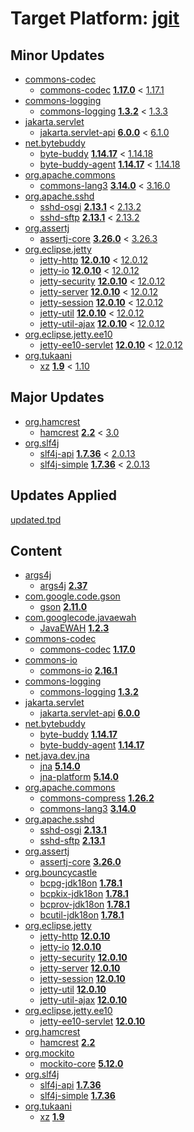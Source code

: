 # Target Platform: [jgit](https://raw.githubusercontent.com/eclipse-jgit/jgit/master/org.eclipse.jgit.packaging/org.eclipse.jgit.target/maven/dependencies.tpd)

## Minor Updates
 - [commons-codec](https://repo1.maven.org/maven2/commons-codec/)
    - [commons-codec](https://repo1.maven.org/maven2/commons-codec/commons-codec/) **[1.17.0](https://repo1.maven.org/maven2/commons-codec/commons-codec/1.17.0)** < [1.17.1](https://repo1.maven.org/maven2/commons-codec/commons-codec/1.17.1/)
 - [commons-logging](https://repo1.maven.org/maven2/commons-logging/)
    - [commons-logging](https://repo1.maven.org/maven2/commons-logging/commons-logging/) **[1.3.2](https://repo1.maven.org/maven2/commons-logging/commons-logging/1.3.2)** < [1.3.3](https://repo1.maven.org/maven2/commons-logging/commons-logging/1.3.3/)
 - [jakarta.servlet](https://repo1.maven.org/maven2/jakarta/servlet/)
    - [jakarta.servlet-api](https://repo1.maven.org/maven2/jakarta/servlet/jakarta.servlet-api/) **[6.0.0](https://repo1.maven.org/maven2/jakarta/servlet/jakarta.servlet-api/6.0.0)** < [6.1.0](https://repo1.maven.org/maven2/jakarta/servlet/jakarta.servlet-api/6.1.0/)
 - [net.bytebuddy](https://repo1.maven.org/maven2/net/bytebuddy/)
    - [byte-buddy](https://repo1.maven.org/maven2/net/bytebuddy/byte-buddy/) **[1.14.17](https://repo1.maven.org/maven2/net/bytebuddy/byte-buddy/1.14.17)** < [1.14.18](https://repo1.maven.org/maven2/net/bytebuddy/byte-buddy/1.14.18/)
    - [byte-buddy-agent](https://repo1.maven.org/maven2/net/bytebuddy/byte-buddy-agent/) **[1.14.17](https://repo1.maven.org/maven2/net/bytebuddy/byte-buddy-agent/1.14.17)** < [1.14.18](https://repo1.maven.org/maven2/net/bytebuddy/byte-buddy-agent/1.14.18/)
 - [org.apache.commons](https://repo1.maven.org/maven2/org/apache/commons/)
    - [commons-lang3](https://repo1.maven.org/maven2/org/apache/commons/commons-lang3/) **[3.14.0](https://repo1.maven.org/maven2/org/apache/commons/commons-lang3/3.14.0)** < [3.16.0](https://repo1.maven.org/maven2/org/apache/commons/commons-lang3/3.16.0/)
 - [org.apache.sshd](https://repo1.maven.org/maven2/org/apache/sshd/)
    - [sshd-osgi](https://repo1.maven.org/maven2/org/apache/sshd/sshd-osgi/) **[2.13.1](https://repo1.maven.org/maven2/org/apache/sshd/sshd-osgi/2.13.1)** < [2.13.2](https://repo1.maven.org/maven2/org/apache/sshd/sshd-osgi/2.13.2/)
    - [sshd-sftp](https://repo1.maven.org/maven2/org/apache/sshd/sshd-sftp/) **[2.13.1](https://repo1.maven.org/maven2/org/apache/sshd/sshd-sftp/2.13.1)** < [2.13.2](https://repo1.maven.org/maven2/org/apache/sshd/sshd-sftp/2.13.2/)
 - [org.assertj](https://repo1.maven.org/maven2/org/assertj/)
    - [assertj-core](https://repo1.maven.org/maven2/org/assertj/assertj-core/) **[3.26.0](https://repo1.maven.org/maven2/org/assertj/assertj-core/3.26.0)** < [3.26.3](https://repo1.maven.org/maven2/org/assertj/assertj-core/3.26.3/)
 - [org.eclipse.jetty](https://repo1.maven.org/maven2/org/eclipse/jetty/)
    - [jetty-http](https://repo1.maven.org/maven2/org/eclipse/jetty/jetty-http/) **[12.0.10](https://repo1.maven.org/maven2/org/eclipse/jetty/jetty-http/12.0.10)** < [12.0.12](https://repo1.maven.org/maven2/org/eclipse/jetty/jetty-http/12.0.12/)
    - [jetty-io](https://repo1.maven.org/maven2/org/eclipse/jetty/jetty-io/) **[12.0.10](https://repo1.maven.org/maven2/org/eclipse/jetty/jetty-io/12.0.10)** < [12.0.12](https://repo1.maven.org/maven2/org/eclipse/jetty/jetty-io/12.0.12/)
    - [jetty-security](https://repo1.maven.org/maven2/org/eclipse/jetty/jetty-security/) **[12.0.10](https://repo1.maven.org/maven2/org/eclipse/jetty/jetty-security/12.0.10)** < [12.0.12](https://repo1.maven.org/maven2/org/eclipse/jetty/jetty-security/12.0.12/)
    - [jetty-server](https://repo1.maven.org/maven2/org/eclipse/jetty/jetty-server/) **[12.0.10](https://repo1.maven.org/maven2/org/eclipse/jetty/jetty-server/12.0.10)** < [12.0.12](https://repo1.maven.org/maven2/org/eclipse/jetty/jetty-server/12.0.12/)
    - [jetty-session](https://repo1.maven.org/maven2/org/eclipse/jetty/jetty-session/) **[12.0.10](https://repo1.maven.org/maven2/org/eclipse/jetty/jetty-session/12.0.10)** < [12.0.12](https://repo1.maven.org/maven2/org/eclipse/jetty/jetty-session/12.0.12/)
    - [jetty-util](https://repo1.maven.org/maven2/org/eclipse/jetty/jetty-util/) **[12.0.10](https://repo1.maven.org/maven2/org/eclipse/jetty/jetty-util/12.0.10)** < [12.0.12](https://repo1.maven.org/maven2/org/eclipse/jetty/jetty-util/12.0.12/)
    - [jetty-util-ajax](https://repo1.maven.org/maven2/org/eclipse/jetty/jetty-util-ajax/) **[12.0.10](https://repo1.maven.org/maven2/org/eclipse/jetty/jetty-util-ajax/12.0.10)** < [12.0.12](https://repo1.maven.org/maven2/org/eclipse/jetty/jetty-util-ajax/12.0.12/)
 - [org.eclipse.jetty.ee10](https://repo1.maven.org/maven2/org/eclipse/jetty/ee10/)
    - [jetty-ee10-servlet](https://repo1.maven.org/maven2/org/eclipse/jetty/ee10/jetty-ee10-servlet/) **[12.0.10](https://repo1.maven.org/maven2/org/eclipse/jetty/ee10/jetty-ee10-servlet/12.0.10)** < [12.0.12](https://repo1.maven.org/maven2/org/eclipse/jetty/ee10/jetty-ee10-servlet/12.0.12/)
 - [org.tukaani](https://repo1.maven.org/maven2/org/tukaani/)
    - [xz](https://repo1.maven.org/maven2/org/tukaani/xz/) **[1.9](https://repo1.maven.org/maven2/org/tukaani/xz/1.9)** < [1.10](https://repo1.maven.org/maven2/org/tukaani/xz/1.10/)

## Major Updates
 - [org.hamcrest](https://repo1.maven.org/maven2/org/hamcrest/)
    - [hamcrest](https://repo1.maven.org/maven2/org/hamcrest/hamcrest/) **[2.2](https://repo1.maven.org/maven2/org/hamcrest/hamcrest/2.2)** < [3.0](https://repo1.maven.org/maven2/org/hamcrest/hamcrest/3.0/)
 - [org.slf4j](https://repo1.maven.org/maven2/org/slf4j/)
    - [slf4j-api](https://repo1.maven.org/maven2/org/slf4j/slf4j-api/) **[1.7.36](https://repo1.maven.org/maven2/org/slf4j/slf4j-api/1.7.36)** < [2.0.13](https://repo1.maven.org/maven2/org/slf4j/slf4j-api/2.0.13/)
    - [slf4j-simple](https://repo1.maven.org/maven2/org/slf4j/slf4j-simple/) **[1.7.36](https://repo1.maven.org/maven2/org/slf4j/slf4j-simple/1.7.36)** < [2.0.13](https://repo1.maven.org/maven2/org/slf4j/slf4j-simple/2.0.13/)

## Updates Applied
[updated.tpd](updated.tpd)

## Content
 - [args4j](https://repo1.maven.org/maven2/args4j/)
    - [args4j](https://repo1.maven.org/maven2/args4j/args4j/) **[2.37](https://repo1.maven.org/maven2/args4j/args4j/2.37)**
 - [com.google.code.gson](https://repo1.maven.org/maven2/com/google/code/gson/)
    - [gson](https://repo1.maven.org/maven2/com/google/code/gson/gson/) **[2.11.0](https://repo1.maven.org/maven2/com/google/code/gson/gson/2.11.0)**
 - [com.googlecode.javaewah](https://repo1.maven.org/maven2/com/googlecode/javaewah/)
    - [JavaEWAH](https://repo1.maven.org/maven2/com/googlecode/javaewah/JavaEWAH/) **[1.2.3](https://repo1.maven.org/maven2/com/googlecode/javaewah/JavaEWAH/1.2.3)**
 - [commons-codec](https://repo1.maven.org/maven2/commons-codec/)
    - [commons-codec](https://repo1.maven.org/maven2/commons-codec/commons-codec/) **[1.17.0](https://repo1.maven.org/maven2/commons-codec/commons-codec/1.17.0)**
 - [commons-io](https://repo1.maven.org/maven2/commons-io/)
    - [commons-io](https://repo1.maven.org/maven2/commons-io/commons-io/) **[2.16.1](https://repo1.maven.org/maven2/commons-io/commons-io/2.16.1)**
 - [commons-logging](https://repo1.maven.org/maven2/commons-logging/)
    - [commons-logging](https://repo1.maven.org/maven2/commons-logging/commons-logging/) **[1.3.2](https://repo1.maven.org/maven2/commons-logging/commons-logging/1.3.2)**
 - [jakarta.servlet](https://repo1.maven.org/maven2/jakarta/servlet/)
    - [jakarta.servlet-api](https://repo1.maven.org/maven2/jakarta/servlet/jakarta.servlet-api/) **[6.0.0](https://repo1.maven.org/maven2/jakarta/servlet/jakarta.servlet-api/6.0.0)**
 - [net.bytebuddy](https://repo1.maven.org/maven2/net/bytebuddy/)
    - [byte-buddy](https://repo1.maven.org/maven2/net/bytebuddy/byte-buddy/) **[1.14.17](https://repo1.maven.org/maven2/net/bytebuddy/byte-buddy/1.14.17)**
    - [byte-buddy-agent](https://repo1.maven.org/maven2/net/bytebuddy/byte-buddy-agent/) **[1.14.17](https://repo1.maven.org/maven2/net/bytebuddy/byte-buddy-agent/1.14.17)**
 - [net.java.dev.jna](https://repo1.maven.org/maven2/net/java/dev/jna/)
    - [jna](https://repo1.maven.org/maven2/net/java/dev/jna/jna/) **[5.14.0](https://repo1.maven.org/maven2/net/java/dev/jna/jna/5.14.0)**
    - [jna-platform](https://repo1.maven.org/maven2/net/java/dev/jna/jna-platform/) **[5.14.0](https://repo1.maven.org/maven2/net/java/dev/jna/jna-platform/5.14.0)**
 - [org.apache.commons](https://repo1.maven.org/maven2/org/apache/commons/)
    - [commons-compress](https://repo1.maven.org/maven2/org/apache/commons/commons-compress/) **[1.26.2](https://repo1.maven.org/maven2/org/apache/commons/commons-compress/1.26.2)**
    - [commons-lang3](https://repo1.maven.org/maven2/org/apache/commons/commons-lang3/) **[3.14.0](https://repo1.maven.org/maven2/org/apache/commons/commons-lang3/3.14.0)**
 - [org.apache.sshd](https://repo1.maven.org/maven2/org/apache/sshd/)
    - [sshd-osgi](https://repo1.maven.org/maven2/org/apache/sshd/sshd-osgi/) **[2.13.1](https://repo1.maven.org/maven2/org/apache/sshd/sshd-osgi/2.13.1)**
    - [sshd-sftp](https://repo1.maven.org/maven2/org/apache/sshd/sshd-sftp/) **[2.13.1](https://repo1.maven.org/maven2/org/apache/sshd/sshd-sftp/2.13.1)**
 - [org.assertj](https://repo1.maven.org/maven2/org/assertj/)
    - [assertj-core](https://repo1.maven.org/maven2/org/assertj/assertj-core/) **[3.26.0](https://repo1.maven.org/maven2/org/assertj/assertj-core/3.26.0)**
 - [org.bouncycastle](https://repo1.maven.org/maven2/org/bouncycastle/)
    - [bcpg-jdk18on](https://repo1.maven.org/maven2/org/bouncycastle/bcpg-jdk18on/) **[1.78.1](https://repo1.maven.org/maven2/org/bouncycastle/bcpg-jdk18on/1.78.1)**
    - [bcpkix-jdk18on](https://repo1.maven.org/maven2/org/bouncycastle/bcpkix-jdk18on/) **[1.78.1](https://repo1.maven.org/maven2/org/bouncycastle/bcpkix-jdk18on/1.78.1)**
    - [bcprov-jdk18on](https://repo1.maven.org/maven2/org/bouncycastle/bcprov-jdk18on/) **[1.78.1](https://repo1.maven.org/maven2/org/bouncycastle/bcprov-jdk18on/1.78.1)**
    - [bcutil-jdk18on](https://repo1.maven.org/maven2/org/bouncycastle/bcutil-jdk18on/) **[1.78.1](https://repo1.maven.org/maven2/org/bouncycastle/bcutil-jdk18on/1.78.1)**
 - [org.eclipse.jetty](https://repo1.maven.org/maven2/org/eclipse/jetty/)
    - [jetty-http](https://repo1.maven.org/maven2/org/eclipse/jetty/jetty-http/) **[12.0.10](https://repo1.maven.org/maven2/org/eclipse/jetty/jetty-http/12.0.10)**
    - [jetty-io](https://repo1.maven.org/maven2/org/eclipse/jetty/jetty-io/) **[12.0.10](https://repo1.maven.org/maven2/org/eclipse/jetty/jetty-io/12.0.10)**
    - [jetty-security](https://repo1.maven.org/maven2/org/eclipse/jetty/jetty-security/) **[12.0.10](https://repo1.maven.org/maven2/org/eclipse/jetty/jetty-security/12.0.10)**
    - [jetty-server](https://repo1.maven.org/maven2/org/eclipse/jetty/jetty-server/) **[12.0.10](https://repo1.maven.org/maven2/org/eclipse/jetty/jetty-server/12.0.10)**
    - [jetty-session](https://repo1.maven.org/maven2/org/eclipse/jetty/jetty-session/) **[12.0.10](https://repo1.maven.org/maven2/org/eclipse/jetty/jetty-session/12.0.10)**
    - [jetty-util](https://repo1.maven.org/maven2/org/eclipse/jetty/jetty-util/) **[12.0.10](https://repo1.maven.org/maven2/org/eclipse/jetty/jetty-util/12.0.10)**
    - [jetty-util-ajax](https://repo1.maven.org/maven2/org/eclipse/jetty/jetty-util-ajax/) **[12.0.10](https://repo1.maven.org/maven2/org/eclipse/jetty/jetty-util-ajax/12.0.10)**
 - [org.eclipse.jetty.ee10](https://repo1.maven.org/maven2/org/eclipse/jetty/ee10/)
    - [jetty-ee10-servlet](https://repo1.maven.org/maven2/org/eclipse/jetty/ee10/jetty-ee10-servlet/) **[12.0.10](https://repo1.maven.org/maven2/org/eclipse/jetty/ee10/jetty-ee10-servlet/12.0.10)**
 - [org.hamcrest](https://repo1.maven.org/maven2/org/hamcrest/)
    - [hamcrest](https://repo1.maven.org/maven2/org/hamcrest/hamcrest/) **[2.2](https://repo1.maven.org/maven2/org/hamcrest/hamcrest/2.2)**
 - [org.mockito](https://repo1.maven.org/maven2/org/mockito/)
    - [mockito-core](https://repo1.maven.org/maven2/org/mockito/mockito-core/) **[5.12.0](https://repo1.maven.org/maven2/org/mockito/mockito-core/5.12.0)**
 - [org.slf4j](https://repo1.maven.org/maven2/org/slf4j/)
    - [slf4j-api](https://repo1.maven.org/maven2/org/slf4j/slf4j-api/) **[1.7.36](https://repo1.maven.org/maven2/org/slf4j/slf4j-api/1.7.36)**
    - [slf4j-simple](https://repo1.maven.org/maven2/org/slf4j/slf4j-simple/) **[1.7.36](https://repo1.maven.org/maven2/org/slf4j/slf4j-simple/1.7.36)**
 - [org.tukaani](https://repo1.maven.org/maven2/org/tukaani/)
    - [xz](https://repo1.maven.org/maven2/org/tukaani/xz/) **[1.9](https://repo1.maven.org/maven2/org/tukaani/xz/1.9)**
